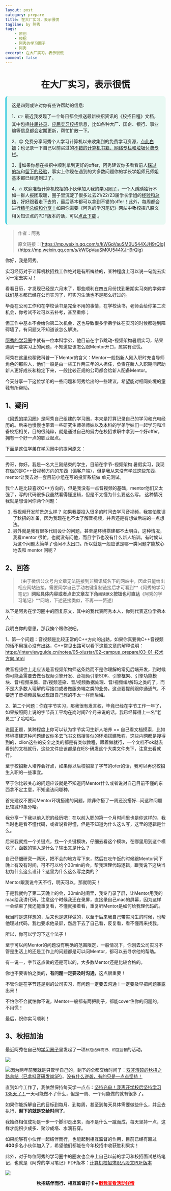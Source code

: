 ```yaml
---
layout: post
category: prepare
title: 在大厂实习，表示很慌
tagline: by 阿秀
tags:
    - 原创
    - 校招
    - 阿秀的学习圈子
    - 阿秀
excerpt: 在大厂实习，表示很慌
comment: false
---
```




<h1 align="center">
在大厂实习，表示很慌
</h1>
<div style="border-color: #24C6DC;
            background-color: #e9f9f3;         
            margin: 1rem 0;
        padding: .25rem 1rem;
        border-left-width: .3rem;
        border-left-style: solid;
        border-radius: .5rem;
        color: inherit;">
  <p>这是四则或许对你有些许帮助的信息:</p>
  <p>1、👉 最近我发现了一个每日都会推送最新校招资讯的《校招日程》文档，其中包括<a style="text-decoration: underline" href="https://flowus.cn/share/ee50d5eb-3cd5-4f74-880e-95b215dd4ff2" target="_blank">往届补录</a>、<a style="text-decoration: underline" href="https://flowus.cn/share/5f327c98-1e31-46c8-b86b-5ac6105e021f" target="_blank">应届实习校招</a>信息，比如各种大厂、国企、银行、事业编等信息都会定期更新，帮忙扩散一下。</p>  
  <p>2、😍
    免费分享阿秀个人学习计算机以来收集到的免费学习资源，<a style="text-decoration: underline" href="/notes/07-resources/01-free/01-introduce.html" target="_blank">点此白嫖</a>；也记录一下自己以前买过的<a style="text-decoration: underline" href="/notes/07-resources/02-precious.html" target="_blank">不错的计算机书籍、网络专栏和垃圾付费专栏</a>。
  </p>
  <p>3、🚀如果你想在校招中顺利拿到更好的offer，阿秀建议你多看看前人<a style="text-decoration: underline" href="https://www.yuque.com/tuobaaxiu/httmmc/npg1k81zeq4wfpyz" target="_blank">踩过的坑</a>和<a style="text-decoration: underline"  target="_blank" href="https://www.yuque.com/tuobaaxiu/httmmc/gge9ppd0mbu2d3dp">留下的经验</a>，事实上你现在遇到的大多数问题你的学长学姐师兄师姐基本都已经遇到过了。
  </p>
  <p>4、🔥 欢迎准备计算机校招的小伙伴加入我的<a  style="text-decoration: underline" href="https://www.yuque.com/tuobaaxiu/httmmc/xg0otqvc17wfx4u9" target="_blank">学习圈子</a>，一个人踽踽独行不如一群人报团取暖，圈子里沉淀了很多过去21/22/23届学长学姐的<a  style="text-decoration: underline" href="https://www.yuque.com/tuobaaxiu/httmmc/gge9ppd0mbu2d3dp" target="_blank">经验和总结</a>，好好跟着走下去的，最后基本都可以拿到不错的offer！此外，每周都会进行<a  style="text-decoration: underline" href="https://www.yuque.com/tuobaaxiu/httmmc/npg1k81zeq4wfpyz" target="_blank">精华总结和分享！</a>如果你需要《阿秀的学习笔记》网站中📚︎校招八股文相关知识点的PDF版本的话，可以<a style="text-decoration: underline" href="https://www.yuque.com/tuobaaxiu/httmmc/qs0yn66apvkzw0ps" target="_blank">点此下载</a> 。</p>   </div>



>作者：阿秀
>
>原文链接：[https://mp.weixin.qq.com/s/kWGpVauSM0U544XJH9rQlg](https://mp.weixin.qq.com/s/kWGpVauSM0U544XJH9rQlg)





你好，我是阿秀。

实习经历对于计算机秋招找工作绝对是有所裨益的，某种程度上可以说一句能去实习一定去实习！

看看日历，才发现已经是六月末了，那些顺利在四五月份找到暑期实习岗的学弟学妹们基本都已经在公司实习了，可实习生活也不是那么好过的。

毕竟在公司工作和在学校读书是完全不用的事情，在学校读书，老师会给你第二次机会，你考试不过可以去补考，甚至重修；

但工作中基本不会给你第二次机会，这也导致很多学弟学妹在实习的时候都碰到障碍墙了，有问题又不知道该怎么解决。

[阿秀的学习圈](http://mp.weixin.qq.com/s?__biz=Mzg2MDU0ODM3MA==&mid=2247503490&idx=1&sn=c0774b72d6db21f49a3ffb9bf500dd29&chksm=ce2632fff951bbe947883131ec62d4f3746355b7f2466a5b2a6c463de36ed9db80954299b6c6&scene=21#wechat_redirect)中就有一位本科学弟，他目前在字节跳动-视频架构暑期实习，结果遇到一些实习上的问题，不知道应该怎么跟Mentor开口，属实有点慌。

阿秀在这里也稍微科普一下Mentor的含义：Mentor一般指新人刚入职时充当导师角色的那些人，他们一般是由一些工作两三年的人担任，负责在新人入职期间帮助新人更好成长和稳定下来，一般比较正规的公司都会给新人配备Mentor。

今天分享一下这位学弟的一些问题和阿秀给出的一些建议，希望能对相同处境的童鞋有所帮助。

## 1、疑问

《[阿秀的学习圈](/notes/05-xiustar/01-xiustar_reading_guide/01-introduce.md)》是阿秀自己组建的学习圈，本来是打算记录自己的学习和充电经历的。后来也慢慢也带着一些研究生师弟师妹以及本科的学弟学妹们一起学习和准备校招相关，目的很纯粹，就是通过自己的努力在校招求职中拿到一个好offer，拥有一个好一点的职业起点。

下面是这位学弟在[学习圈](/notes/05-xiustar/01-xiustar_reading_guide/01-introduce.md)中的提问原文：

---

秀哥，你好。我是一名大三刚结束的学生，目前在字节-视频架构 暑假实习，我现在做的是C++音视频方向的东西（偏客户端），但是我从来没有学过这些东西，mentor让我去对一套目前小组在写的投屏系统做 单元测试。

我个人是比较喜欢C++方向的，但是我没有一点音视频的基础，mentor他们又太强了，写的代码很多我虽然看得懂逻辑，但是不太懂为什么要这么写。 这种情况我就是想请问你两个问题： 

1. 音视频开发前景怎么样？  如果我要投入很多的时间去学习音视频，我害怕耽误了秋招的准备，因为我现在也不太了解音视频，并且还是有想做后端的一点想法。    
2. 另外就是我有很多代码设计的问题，甚至是环境搭建都不太明白，这种情况，我看mentor 很忙，也就没有问他，而且字节也没有什么新人培训。有时候认为这个问题太简单了也问不太出口。所以就是一般应该是哪一类问题才能放心地去和 mentor 问呢？



## 2、回答

> （由于微信公众号内文章无法链接到非腾讯域名下的网站中，因此只能给出相应网站链接，需要同学自己手动右键复制链接后才可看到**《阿秀的学习笔记》**网站具体内容或者点击文章左下角`阅读原文`按钮也可直达**《阿秀的学习笔记》**网站，下述链接类似，不再一一赘述）



以下是阿秀在学习圈中的回复原文，其中的我代表阿秀本人，你则代表这位学弟本人：

我明白你的意思，那我挨个跟你说吧。

1、第一个问题：音视频是比较正常的C++方向的出路，如果你真要做C++音视频的话不用担心没有出路，C++常见出路可以看下这篇文章的解释说明：https://interviewguide.cn/notes/05-xiustar/02-campus_prepare/03-01-技术方向.html

做音视频往上走应该是音视频架构师这条路而不是你理解的常见后端开发，到时候你可能会需要去做音视频引擎开发、音视频引擎SDK、引擎框架、引擎功能模块、音/视频采集、音/视频渲染、音/视频数据处理、音/视频编/解码之类的了，而不是大多数人理解的写接口或者做服务端之类的业务。这点要提前跟你通通气，不要选了音视频最后发现跟自己想的不太一样而后悔。 

2、第二个问题：你在字节实习，那我很有发言权，毕竟已经在字节工作一年了，如果按照网上说的字节员工平均在岗时间7个月来说的话，我已经算得上一名“老员工”了哈哈哈。

说回正题，某种程度上你可以认为字节实习生新人培养 == 自己看文档摸索，比如环境搭建这种问题建议你多去飞书文档搜类似的环境搭建教程，这些内网都是搜得到的，clion这些的安全之类的都是有类似教程，跟着做就行，一个文档不ok就去看别的文档就行，这些文件应该都是在IES-研发这个大类文件夹下，注意去看就行。 

至于校招新人培养会好点，如果你以后校招拿了字节的ofer的话，我可以再说校招生入职的一些事宜。 

至于你比较关心的问题应该就是不知道问Mentor什么或者说对自己目前不懂的东西拿不定主意，不知道该问哪种，

首先建议不要问Mentor环境搭建的问题，除非你搭了一周还没搭好…问这种问题比较减印象分哈。 

我分享一下我以前入职的经历吧：在以前入职的第一个月时间里也是你这样的，我当时也是看不懂代码，或者说看得懂，但是不知道为什么这么写，这里的逻辑是什么。

后来我就找一个关键点，找一个关键模块，仔细去看这个模块，在哪里用到这个模块了，函数的输入是什么？输出又是什么？

自己仔细研究一两天，把不会的地方写下来，然后在吃午饭的时候跟Mentor问下晚上有没有时间，可不可以约个30min的会，帮我理理代码逻辑，跟我说下这块当初为什么这么设计？这里为什么这么写之类的？

Mentor跟我说今天不行，明天可以，那就明天！ 

于是我就约了第二天晚上的会，30min时间里，我专门录了屏，让Mentor用我的mac给我讲代码，注意这个时候我还在录屏，直接录自己mac的屏幕，因为这样一会结束了我还能重复看，不懂就接着看，重复听Mentor是如何给我理代码的。

我当时是这样想的，后来也是这样做的，以至于后来我自己带实习生的时候，也帮他理过代码，我也要求他录屏，然后下去了自己看，反复看，看不懂再来找我。

 所以，你可以学习下这个法子！

至于可以问Mentor的问题没有明确的范围限定，一般情况下，你刚去公司实习不管是生活上的还是工作上的问题都是可以问Mentor，都可以去寻求他的帮助。

有一说一，字节这点做的还是可以的，大多数Mentor还是比较合格的。

你也不要害怕之类的，**有问题一定要及时沟通**，这点很重要！

不管你是在字节还是别的公司实习，有问题一定要去沟通！一定要及早把问题暴露出来！

不怕你不会就怕你不说，Mentor一般都有两把刷子，都能cover住你的问题的，不用慌！ 

最后，祝你实习顺利！

## 3、秋招加油

最近阿秀在自己的[学习圈子](http://mp.weixin.qq.com/s?__biz=Mzg2MDU0ODM3MA==&mid=2247503490&idx=1&sn=c0774b72d6db21f49a3ffb9bf500dd29&chksm=ce2632fff951bbe947883131ec62d4f3746355b7f2466a5b2a6c463de36ed9db80954299b6c6&scene=21#wechat_redirect)里发起了一项`秋招结伴而行、相互监督`的活动。

![](https://oss.interviewguide.cn/img/202206181602774.png)

![](https://oss.interviewguide.cn/img/202206181602169.png)因为两年前我就是只管学自己的，剩下的全都交给时间了：[双非渣硕的秋招之路总结（已拿抖音研发岗SP）](http://mp.weixin.qq.com/s?__biz=Mzg2MDU0ODM3MA==&mid=2247484185&idx=1&sn=39728960ae985a4ecda34da4fb076865&chksm=ce25ff64f95276727955bf6eb0838763c4864fa923d59440a4a3025f8b81df4fab219cba0a8f&scene=21#wechat_redirect)、[没有什么逆袭，有的只是一点点坚持！](http://mp.weixin.qq.com/s?__biz=Mzg2MDU0ODM3MA==&mid=2247490699&idx=1&sn=0f7a1ee4100a310d679f5ab84fbfa3bc&chksm=ce25e0f6f95269e08c740d212bc7b0d7a4f9a5c01b9a5fff7ed92c30f2348638a3b0c829374e&scene=21#wechat_redirect)

直到如今工作了，我依然保持每天学一点点：[坚持充电！我离开学校后坚持学习135天了！](http://mp.weixin.qq.com/s?__biz=Mzg2MDU0ODM3MA==&mid=2247502656&idx=1&sn=f277a32fe401896bf35744baff6e16b1&chksm=ce26373df951be2b5bb79d9b5a98bdfce33effe9a078ef3bcef535c69a3ec9ddab0a0155d93a&scene=21#wechat_redirect)一天可能做不了什么，但是一周、一个月能做的就有很多了。

如果你能拆解自己的目标到每月、到每周，甚至到每天具体需要做些什么，并且去执行，**剩下的就是交给时间了**。

我始终相信成功是一步一个脚印走出来，而不是什么一蹴而成，每天坚持一点，这样才能积少成多、聚沙成塔、水滴石穿。

如果能够有小伙伴一起结伴而行，也能起到相互监督的作用，目前已经有超过**400**多名小伙伴加入了，希望他们都能在今年校招中收获胜利果实！

此外，对于每位阿秀的学习圈中的圈友也会奉上自己以前的学习和校招面试总结笔记，也就是《阿秀的学习笔记》PDF版本：[计算机校招求职八股文PDF版本](http://mp.weixin.qq.com/s?__biz=Mzg2MDU0ODM3MA==&mid=2247503555&idx=1&sn=7bfa20dc7c494187630eb48d8a383ede&chksm=ce2632bef951bba8424f4c3f20747cbafc454a664e533896baebdc54328c47dc6a9eeedec162&scene=21#wechat_redirect)

![](https://oss.interviewguide.cn/img/202206181602298.png)

<div align="center" style="font-weight: bold">秋招结伴而行、相互监督打卡-><a href="http://mp.weixin.qq.com/s?__biz=Mzg2MDU0ODM3MA==&mid=2247503490&idx=1&sn=c0774b72d6db21f49a3ffb9bf500dd29&chksm=ce2632fff951bbe947883131ec62d4f3746355b7f2466a5b2a6c463de36ed9db80954299b6c6&scene=21#wechat_redirect"><span style="color:red">戳我查看活动详情</span></a>
</div>








